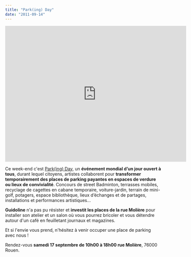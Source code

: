 ```yaml
---
title: "Park(ing) Day"
date: "2011-09-14"
---
```


<iframe src="https://player.vimeo.com/video/23541051?color=ffffff" width="585" height="439" frameborder="0" webkitallowfullscreen mozallowfullscreen="" allowfullscreen=""></iframe>

Ce week-end c'est [Park(ing) Day](http://www.parkingday.fr/), un **événement mondial d’un jour ouvert à tous**, durant lequel citoyens, artistes collaborent pour **transformer temporairement des places de parking payantes en espaces de verdure ou lieux de convivialité**. Concours de street Badminton, terrasses mobiles, recyclage de cagettes en cabane temporaire, voiture-jardin, terrain de mini-golf, potagers, espace bibliothèque, lieux d’échanges et de partages, installations et performances artistiques…

**Guidoline** n'a pas pu résister et **investit les places de la rue Molière** pour installer son atelier et un salon où vous pourrez bricoler et vous détendre autour d'un café en feuilletant journaux et magazines.

Et si l'envie vous prend, n'hésitez à venir occuper une place de parking avec nous !

Rendez-vous **samedi 17 septembre de 10h00 à 18h00 rue Molière**, 76000 Rouen.
